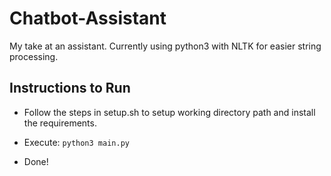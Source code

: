 # Chatbot-Assistant
My take at an assistant. Currently using python3 with NLTK for easier string processing.

## Instructions to Run
- Follow the steps in setup.sh to setup working directory path and install the requirements.

- Execute: `python3 main.py`

- Done!
